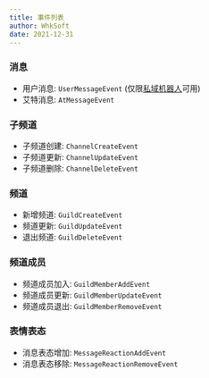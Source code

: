 ```yaml
---
title: 事件列表
author: WhkSoft
date: 2021-12-31
---
```


### 消息
* 用户消息: `UserMessageEvent` (仅限[私域机器人][私域]可用)
* 艾特消息: `AtMessageEvent`

### 子频道
* 子频道创建: `ChannelCreateEvent`
* 子频道更新: `ChannelUpdateEvent`
* 子频道删除: `ChannelDeleteEvent`

### 频道
* 新增频道: `GuildCreateEvent`
* 频道更新: `GuildUpdateEvent`
* 退出频道: `GuildDeleteEvent`

### 频道成员
* 频道成员加入: `GuildMemberAddEvent`
* 频道成员更新: `GuildMemberUpdateEvent`
* 频道成员退出: `GuildMemberRemoveEvent`

### 表情表态
* 消息表态增加: `MessageReactionAddEvent`
* 消息表态移除: `MessageReactionRemoveEvent`



[私域]: https://docs.qq.com/doc/DU2duQUJjbUFuV1RL
